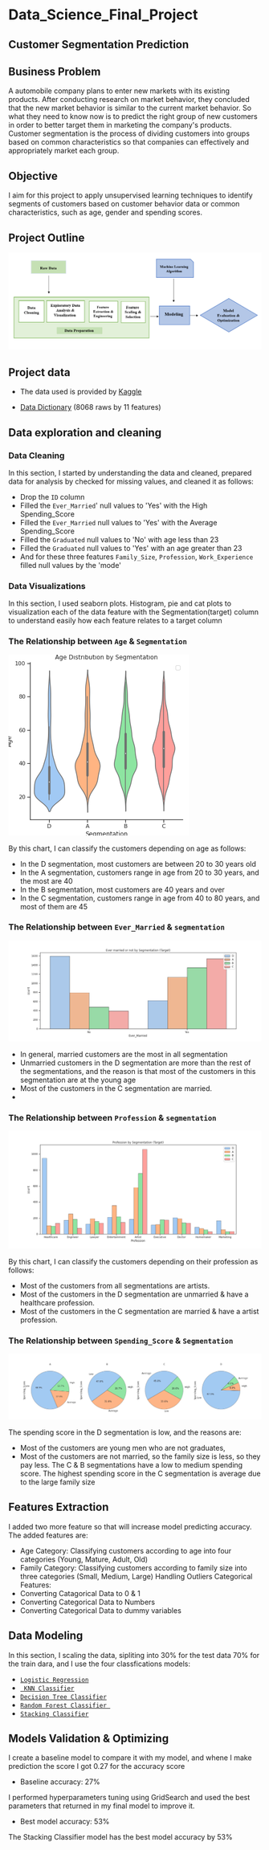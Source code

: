# Data_Science_Final_Project

## Customer Segmentation Prediction


## Business Problem
A automobile company plans to enter new markets with its existing products. After conducting research on market behavior, they concluded that the new market behavior is similar to the current market behavior. So what they need to know now is to predict the right group of new customers in order to better target them in marketing the company's products.
Customer segmentation is the process of dividing customers into groups based on common characteristics so that companies can effectively and appropriately market each group.

## Objective
I aim for this project to apply unsupervised learning techniques to identify segments of customers based on customer behavior data or common characteristics, such as age, gender and spending scores.

## Project Outline
![Project_Outline](https://github.com/ebtisam12/Customer_Segmentation/blob/main/Project_Outline.PNG)

## Project data
- The data used is provided by [Kaggle](https://www.kaggle.com/vetrirah/customer)

- [Data Dictionary](https://github.com/ebtisam12/Customer_Segmentation/blob/main/%D8%A8%D9%84%D8%A7%20%D8%B9%D9%86%D9%88%D8%A7%D9%86.%20%E2%80%8BData%20Dictionary.pdf) (8068 raws by 11 features)

## Data exploration and cleaning
### Data Cleaning
In this section, I started by understanding the data and cleaned, prepared data for analysis by checked for missing values, and cleaned it as follows:
- Drop the `ID` column
- Filled the `Ever_Married`' null values to 'Yes' with the High Spending_Score
- Filled the `Ever_Married` null values to 'Yes' with the Average Spending_Score
- Filled the `Graduated` null values to 'No' with age less than 23
- Filled the `Graduated` null values to 'Yes' with an age greater than 23
- And for these three features `Family_Size`, `Profession`, `Work_Experience` filled null values by the 'mode' 

### Data Visualizations
In this section, l used seaborn plots. Histogram, pie and cat plots to visualization each of the data feature with the Segmentation(target)  column to understand easily how each feature relates to a target column 


### The Relationship between `Age` & `Segmentation`

![](https://github.com/ebtisam12/Customer_Segmentation/blob/main/Visualization/Age_by_Segmentation5.png)

By this chart, I can classify the customers depending on age as follows:
- In the D segmentation, most customers are between 20 to 30 years old
- In the A segmentation, customers range in age from 20 to 30 years, and the most are 40
- In the B segmentation, most customers are 40 years and over
- In the C segmentation, customers range in age from 40 to 80 years, and most of them are 45

### The Relationship between `Ever_Married` & `segmentation`

![](https://github.com/ebtisam12/Customer_Segmentation/blob/main/Visualization/Ever_Married_by_Segmentation.png)

- In general, married customers are the most in all segmentation
- Unmarried customers in the D segmentation are more than the rest of the segmentations, and the reason is that most of the customers in this segmentation are at the young age
- Most of the customers in the C segmentation are married.
- 
### The Relationship between `Profession` & `segmentation`

![](https://github.com/ebtisam12/Customer_Segmentation/blob/main/Visualization/Profession_by_Segmentation.png)

By this chart, I can classify the customers depending on their profession as follows:
- Most of the customers from all segmentations are artists.
- Most of the customers in the D segmentation are unmarried & have a healthcare profession.
- Most of the customers in the C segmentation are married & have a artist profession.

### The Relationship between `Spending_Score` & `Segmentation`

![](https://github.com/ebtisam12/Customer_Segmentation/blob/main/Visualization/Spending_Score3.png)

The spending score in the D segmentation is low, and the reasons are:
- Most of the customers are young men who are not graduates,
- Most of the customers are not married, so the family size is less, so they pay less.
The C & B segmentations have a low to medium spending score.
The highest spending score in the C segmentation is average due to the large family size


## Features Extraction
I added two more feature so that will increase model predicting accuracy. The added features are:
* Age Category: Classifying customers according to age into four categories (Young, Mature, Adult, Old) 
* Family Category: Classifying customers according to family size into three categories (Small, Medium, Large)
Handling Outliers
Categorical Features:
* Converting Catagorical Data to 0 & 1
* Converting Categorical Data to Numbers
* Converting Categorical Data to dummy variables

## Data Modeling
In this section, I scaling the data, sipliting into 30% for the test data 70% for the train dara, and I use the four classfications models:

- [`Logistic Regression`](https://scikit-learn.org/stable/modules/generated/sklearn.linear_model.LogisticRegression.html?)
- [` KNN Classifier`](https://scikit-learn.org/stable/modules/generated/sklearn.neighbors.KNeighborsClassifier.html?highlight=kneighbors#sklearn.neighbors.KNeighborsClassifier)
- [`Decision Tree Classifier`](https://scikit-learn.org/stable/modules/generated/sklearn.tree.DecisionTreeClassifier.html?highlight=decision%20tree%20classifier#sklearn.tree.DecisionTreeClassifier)
- [`Random Forest Classifier `](https://scikit-learn.org/stable/modules/generated/sklearn.ensemble.RandomForestClassifier.html?highlight=random%20forest%20classifier#sklearn.ensemble.RandomForestClassifier)
- [`Stacking Classifier`](https://scikit-learn.org/stable/modules/generated/sklearn.ensemble.StackingClassifier.html?highlight=stacking%20classifier#sklearn.ensemble.StackingClassifier)

## Models Validation & Optimizing
I create a baseline model to compare it with my model, and whene I make prediction the score I got 0.27 for the accuracy score
- Baseline accuracy: 27%

I performed hyperparameters tuning using GridSearch and used the best parameters that returned in my final model to improve it.
- Best model accuracy: 53%

The Stacking Classifier model has the best model accuracy by 53%  

